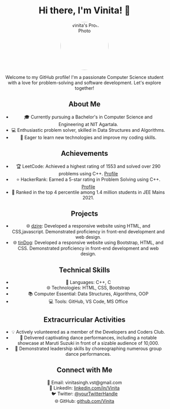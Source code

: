 
<h1 align="center">Hi there, I'm Vinita! 👋</h1>
<p align="center">
  <img src="https://www.cartoonbucket.com/wp-content/uploads/2015/05/Tom-Says-Have-A-Nice-Day-600x450.jpg" width="150" height="150" alt="Vinita's Profile Photo" style="border-radius: 50%;">
</p>

			

<p align="center">
  Welcome to my GitHub profile! I'm a passionate Computer Science student with a love for problem-solving and software development. Let's explore together!
</p>



<div align="center">
  <h2>About Me</h2>
  <ul>
    <li>🎓 Currently pursuing a Bachelor's in Computer Science and Engineering at NIT Agartala.</li>
    <li>💻 Enthusiastic problem solver, skilled in Data Structures and Algorithms.</li>
    <li>🚀 Eager to learn new technologies and improve my coding skills.</li>
  </ul>
</div>


<div align="center">
  <h2>Achievements</h2>
  <ul>
    <li>🏆 LeetCode: Achieved a highest rating of 1553 and solved over 290 problems using C++. <a href="https://leetcode.com/vinita/">Profile</a></li>
    <li>⭐ HackerRank: Earned a 5-star rating in Problem Solving using C++. <a href="https://www.hackerrank.com/vinita">Profile</a></li>
    <li>🥇 Ranked in the top 4 percentile among 1.4 million students in JEE Mains 2021.</li>
  </ul>
</div>


<div align="center">
  <h2>Projects</h2>
  <ul>
	  <li>🌐 <a href="https://d-some.github.io/dzire/">dzire</a>: Developed a responsive website using HTML, and CSS,javascript. Demonstrated proficiency in front-end development and web design.</li>
    <li>🌐 <a href="Project Link">tinDog</a>: Developed a responsive website using Bootstrap, HTML, and CSS. Demonstrated proficiency in front-end development and web design.</li>
  </ul>
</div>

<div align="center">
  <h2>Technical Skills</h2>
  <ul>
    <li>💬 Languages: C++, C</li>
    <li>🌐 Technologies: HTML, CSS, Bootstrap</li>
    <li>📚 Computer Essential: Data Structures, Algorithms, OOP</li>
    <li>💻 Tools: GitHub, VS Code, MS Office</li>
  </ul>
</div>

<div align="center">
  <h2>Extracurricular Activities</h2>
  <ul>
    <li>💡 Actively volunteered as a member of the Developers and Coders Club.</li>
    <li>💃 Delivered captivating dance performances, including a notable showcase at Maruti Suzuki in front of a sizable audience of 10,000.</li>
    <li>🎵 Demonstrated leadership skills by choreographing numerous group dance performances.</li>
  </ul>
</div>


<div align="center">
  <h2>Connect with Me</h2>
  <p>
    📧 Email: vinitasingh.vst@gmail.com<br>
    💼 LinkedIn: <a href="https://www.linkedin.com/in/Vinita/">linkedin.com/in/Vinita</a><br>
    🐦 Twitter: <a href="https://twitter.com/yourTwitterHandle">@yourTwitterHandle</a><br>
    🌐 GitHub: <a href="https://github.com/Vinita">github.com/Vinita</a>
  </p>
</div>
